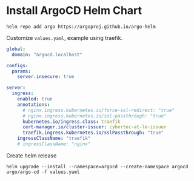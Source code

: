 # Install ArgoCD Helm Chart

```shell
helm repo add argo https://argoproj.github.io/argo-helm
```

Customize `values.yaml`, example using traefik.

```yaml
global:
  domain: "argocd.localhost"

configs:
  params:
    server.insecure: true

server:
  ingress:
    enabled: true
    annotations:
      # nginx.ingress.kubernetes.io/force-ssl-redirect: "true"
      # nginx.ingress.kubernetes.io/ssl-passthrough: "true"
      kubernetes.io/ingress.class: traefik
      cert-manager.io/cluster-issuer: cybertec-at-le-issuer
      traefik.ingress.kubernetes.io/sslPassthrough: "true"
    ingressClassName: "traefik"
    # ingressClassName: "nginx"
```

Create helm release

```shell
helm upgrade --install --namespace=argocd --create-namespace argocd argo/argo-cd -f values.yaml
```
